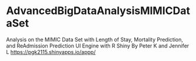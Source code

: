 # AdvancedBigDataAnalysisMIMICDataSet
Analysis on the MIMIC Data Set with Length of Stay, Mortality Prediction, and ReAdmission Prediction
UI Engine with R Shiny 
By Peter K and Jennifer L 
https://pgk2115.shinyapps.io/appp/
